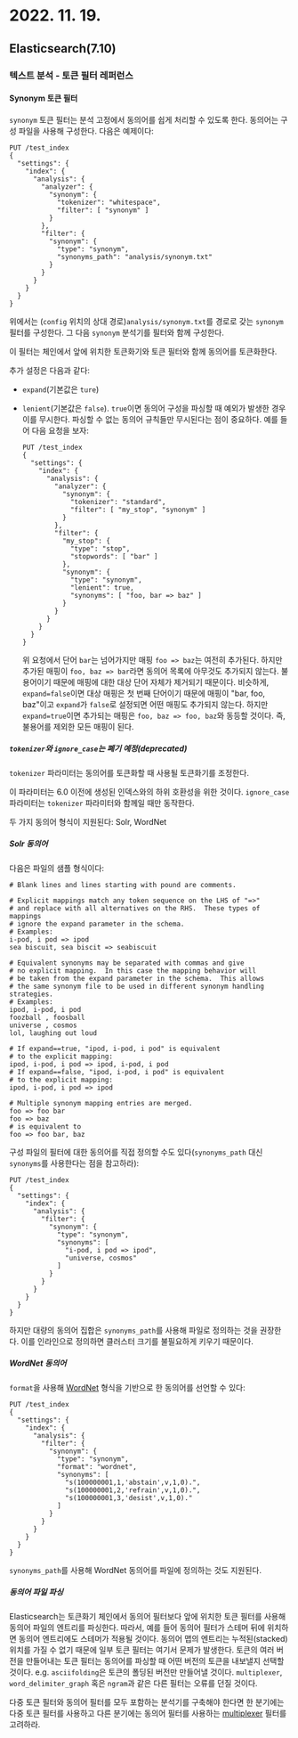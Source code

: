 # 2022. 11. 19.

## Elasticsearch(7.10)

### 텍스트 분석 - 토큰 필터 레퍼런스

#### Synonym 토큰 필터

`synonym` 토큰 필터는 분석 고정에서 동의어를 쉽게 처리할 수 있도록 한다. 동의어는 구성 파일을 사용해 구성한다. 다음은 예제이다:

```http
PUT /test_index
{
  "settings": {
    "index": {
      "analysis": {
        "analyzer": {
          "synonym": {
            "tokenizer": "whitespace",
            "filter": [ "synonym" ]
          }
        },
        "filter": {
          "synonym": {
            "type": "synonym",
            "synonyms_path": "analysis/synonym.txt"
          }
        }
      }
    }
  }
}
```

위에서는 (`config` 위치의 상대 경로)`analysis/synonym.txt`를 경로로 갖는 `synonym` 필터를 구성한다. 그 다음 `synonym` 분석기를 필터와 함께 구성한다.

이 필터는 체인에서 앞에 위치한 토큰화기와 토큰 필터와 함께 동의어를 토큰화한다.

추가 설정은 다음과 같다:

* `expand`(기본값은 `ture`)

* `lenient`(기본값은 `false`). `true`이면 동의어 구성을 파싱할 때 예외가 발생한 경우 이를 무시한다. 파싱할 수 없는 동의어 규칙들만 무시된다는 점이 중요하다. 예를 들어 다음 요청을 보자:

  ```http
  PUT /test_index
  {
    "settings": {
      "index": {
        "analysis": {
          "analyzer": {
            "synonym": {
              "tokenizer": "standard",
              "filter": [ "my_stop", "synonym" ]
            }
          },
          "filter": {
            "my_stop": {
              "type": "stop",
              "stopwords": [ "bar" ]
            },
            "synonym": {
              "type": "synonym",
              "lenient": true,
              "synonyms": [ "foo, bar => baz" ]
            }
          }
        }
      }
    }
  }
  ```

  위 요청에서 단어 `bar`는 넘어가지만 매핑 `foo => baz`는 여전히 추가된다. 하지만 추가된 매핑이 `foo, baz => bar`라면 동의어 목록에 아무것도 추가되지 않는다. 불용어이기 때문에 매핑에 대한 대상 단어 자체가 제거되기 때문이다. 비슷하게, `expand=false`이면 대상 매핑은 첫 번째 단어이기 때문에 매핑이 "bar, foo, baz"이고 `expand`가 `false`로 설정되면 어떤 매핑도 추가되지 않는다. 하지만 `expand=true`이면 추가되는 매핑은 `foo, baz => foo, baz`와 동등할 것이다. 즉, 불용어를 제외한 모든 매핑이 된다.

##### `tokenizer`와 `ignore_case`는 폐기 예정(deprecated)

`tokenizer` 파라미터는 동의어를 토큰화할 때 사용될 토큰화기를 조정한다.

이 파라미터는 6.0 이전에 생성된 인덱스와의 하위 호환성을 위한 것이다. `ignore_case` 파라미터는 `tokenizer` 파라미터와 함께일 때만 동작한다.

두 가지 동의어 형식이 지원된다: Solr, WordNet

##### Solr 동의어

다음은 파일의 샘플 형식이다:

```
# Blank lines and lines starting with pound are comments.

# Explicit mappings match any token sequence on the LHS of "=>"
# and replace with all alternatives on the RHS.  These types of mappings
# ignore the expand parameter in the schema.
# Examples:
i-pod, i pod => ipod
sea biscuit, sea biscit => seabiscuit

# Equivalent synonyms may be separated with commas and give
# no explicit mapping.  In this case the mapping behavior will
# be taken from the expand parameter in the schema.  This allows
# the same synonym file to be used in different synonym handling strategies.
# Examples:
ipod, i-pod, i pod
foozball , foosball
universe , cosmos
lol, laughing out loud

# If expand==true, "ipod, i-pod, i pod" is equivalent
# to the explicit mapping:
ipod, i-pod, i pod => ipod, i-pod, i pod
# If expand==false, "ipod, i-pod, i pod" is equivalent
# to the explicit mapping:
ipod, i-pod, i pod => ipod

# Multiple synonym mapping entries are merged.
foo => foo bar
foo => baz
# is equivalent to
foo => foo bar, baz
```

구성 파일의 필터에 대한 동의어를 직접 정의할 수도 있다(`synonyms_path` 대신 `synonyms`를 사용한다는 점을 참고하라):

```http
PUT /test_index
{
  "settings": {
    "index": {
      "analysis": {
        "filter": {
          "synonym": {
            "type": "synonym",
            "synonyms": [
              "i-pod, i pod => ipod",
              "universe, cosmos"
            ]
          }
        }
      }
    }
  }
}
```

하지만 대량의 동의어 집합은 `synonyms_path`를 사용해 파일로 정의하는 것을 권장한다. 이를 인라인으로 정의하면 클러스터 크기를 불필요하게 키우기 때문이다.

##### WordNet 동의어

`format`을 사용해 [WordNet][wordnet] 형식을 기반으로 한 동의어를 선언할 수 있다:

```http
PUT /test_index
{
  "settings": {
    "index": {
      "analysis": {
        "filter": {
          "synonym": {
            "type": "synonym",
            "format": "wordnet",
            "synonyms": [
              "s(100000001,1,'abstain',v,1,0).",
              "s(100000001,2,'refrain',v,1,0).",
              "s(100000001,3,'desist',v,1,0)."
            ]
          }
        }
      }
    }
  }
}
```

`synonyms_path`를 사용해 WordNet 동의어를 파일에 정의하는 것도 지원된다.

##### 동의어 파일 파싱

Elasticsearch는 토큰화기 체인에서 동의어 필터보다 앞에 위치한 토큰 필터를 사용해 동의어 파일의 엔트리를 파싱한다. 따라서, 예를 들어 동의어 필터가 스테머 뒤에 위치하면 동의어 엔트리에도 스테머가 적용될 것이다. 동의어 맵의 엔트리는 누적된(stacked) 위치를 가질 수 없기 때문에 일부 토큰 필터는 여기서 문제가 발생한다. 토큰의 여러 버전을 만들어내는 토큰 필터는 동의어를 파싱할 때 어떤 버전의 토큰을 내보낼지 선택할 것이다. e.g. `asciifolding`은 토큰의 폴딩된 버전만 만들어낼 것이다. `multiplexer`, `word_delimiter_graph` 혹은 `ngram`과 같은 다른 필터는 오류를 던질 것이다.

다중 토큰 필터와 동의어 필터를 모두 포함하는 분석기를 구축해야 한다면 한 분기에는 다중 토큰 필터를 사용하고 다른 분기에는 동의어 필터를 사용하는 [multiplexer][multiplexer-token-filter] 필터를 고려하라.







[wordnet]: https://wordnet.princeton.edu/
[multiplexer-token-filter]: https://www.elastic.co/guide/en/elasticsearch/reference/7.10/analysis-multiplexer-tokenfilter.html